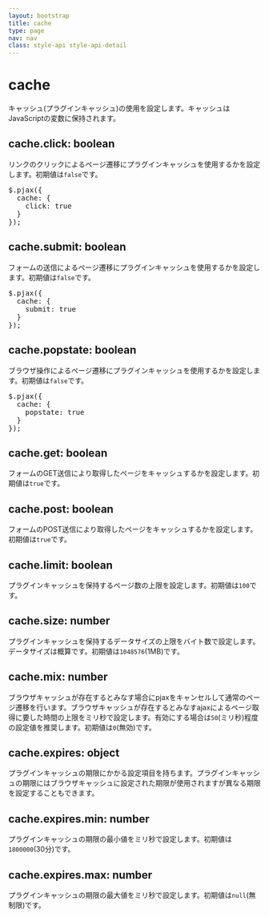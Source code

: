 ```yaml
---
layout: bootstrap
title: cache
type: page
nav: nav
class: style-api style-api-detail
---
```


# cache
キャッシュ(プラグインキャッシュ)の使用を設定します。キャッシュはJavaScriptの変数に保持されます。

## cache.click: boolean
リンクのクリックによるページ遷移にプラグインキャッシュを使用するかを設定します。初期値は`false`です。

<pre class="sh brush: js;">
$.pjax({
  cache: {
    click: true
  }
});
</pre>

## cache.submit: boolean
フォームの送信によるページ遷移にプラグインキャッシュを使用するかを設定します。初期値は`false`です。

<pre class="sh brush: js;">
$.pjax({
  cache: {
    submit: true
  }
});
</pre>

## cache.popstate: boolean
ブラウザ操作によるページ遷移にプラグインキャッシュを使用するかを設定します。初期値は`false`です。

<pre class="sh brush: js;">
$.pjax({
  cache: {
    popstate: true
  }
});
</pre>

## cache.get: boolean
フォームのGET送信により取得したページをキャッシュするかを設定します。初期値は`true`です。

## cache.post: boolean
フォームのPOST送信により取得したページをキャッシュするかを設定します。初期値は`true`です。

## cache.limit: boolean
プラグインキャッシュを保持するページ数の上限を設定します。初期値は`100`です。

## cache.size: number
プラグインキャッシュを保持するデータサイズの上限をバイト数で設定します。データサイズは概算です。初期値は`1048576`(1MB)です。

## cache.mix: number
ブラウザキャッシュが存在するとみなす場合にpjaxをキャンセルして通常のページ遷移を行います。ブラウザキャッシュが存在するとみなすajaxによるページ取得に要した時間の上限をミリ秒で設定します。有効にする場合は`50`(ミリ秒)程度の設定値を推奨します。初期値は`0`(無効)です。

## cache.expires: object
プラグインキャッシュの期限にかかる設定項目を持ちます。プラグインキャッシュの期限にはブラウザキャッシュに設定された期限が使用されますが異なる期限を設定することもできます。

## cache.expires.min: number
プラグインキャッシュの期限の最小値をミリ秒で設定します。初期値は`1800000`(30分)です。

## cache.expires.max: number
プラグインキャッシュの期限の最大値をミリ秒で設定します。初期値は`null`(無制限)です。
